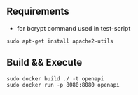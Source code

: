 
## Requirements

 - for bcrypt command used in test-script
```
sudo apt-get install apache2-utils
```

## Build && Execute

```
sudo docker build ./ -t openapi
sudo docker run -p 8080:8080 openapi
```
